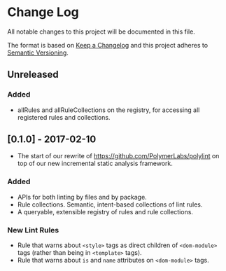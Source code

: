# Change Log

All notable changes to this project will be documented in this file.

The format is based on [Keep a Changelog](http://keepachangelog.com/)
and this project adheres to [Semantic Versioning](http://semver.org/).

## Unreleased

### Added

- allRules and allRuleCollections on the registry, for accessing all registered rules and collections.

## [0.1.0] - 2017-02-10

- The start of our rewrite of https://github.com/PolymerLabs/polylint on top of our new incremental static analysis framework.

### Added

- APIs for both linting by files and by package.
- Rule collections. Semantic, intent-based collections of lint rules.
- A queryable, extensible registry of rules and rule collections.

### New Lint Rules
- Rule that warns about `<style>` tags as direct children of `<dom-module>` tags (rather than being in `<template>` tags).
- Rule that warns about `is` and `name` attributes on `<dom-module>` tags.
